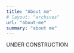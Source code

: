 ```yaml
---
title: "About me"
# layout: "archives"
url: "about-me"
summary: "about me"
---
```


UNDER CONSTRUCTION